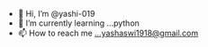 - 👋 Hi, I’m @yashi-019
- 🌱 I’m currently learning ...python
- 📫 How to reach me ...yashaswi1918@gmail.com

<!---
yashi-019/yashi-019 is a ✨ special ✨ repository because its `README.md` (this file) appears on your GitHub profile.
You can click the Preview link to take a look at your changes.
--->

